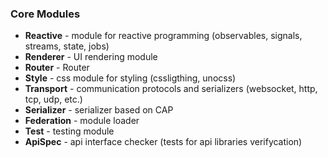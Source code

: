 ### Core Modules
- **Reactive** - module for reactive programming (observables, signals, streams, state, jobs)
- **Renderer** - UI rendering module
- **Router** - Router 
- **Style** - css module for styling (cssligthing, unocss)
- **Transport** - communication protocols and serializers (websocket, http, tcp, udp, etc.)
- **Serializer** - serializer based on CAP 
- **Federation** - module loader 
- **Test** - testing module
- **ApiSpec** - api interface checker (tests for api libraries verifycation)
